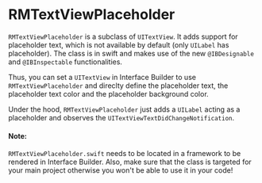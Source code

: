 # RMTextViewPlaceholder


`RMTextViewPlaceholder` is a subclass of `UITextView`. It adds support for placeholder text, which is not available by default (only `UILabel` has placeholder). The class is in swift and makes use of the new `@IBDesignable` and `@IBInspectable` functionalities.

Thus, you can set a `UITextView` in Interface Builder to use `RMTextViewPlaceholder` and direclty define the placeholder text, the placeholder text color and the placeholder background color.

Under the hood, `RMTextViewPlaceholder` just adds a `UILabel` acting as a placeholder and observes the `UITextViewTextDidChangeNotification`.

#### Note:

`RMTextViewPlaceholder.swift` needs to be located in a framework to be rendered in Interface Builder. Also, make sure that the class is targeted for your main project otherwise you won't be able to use it in your code!

